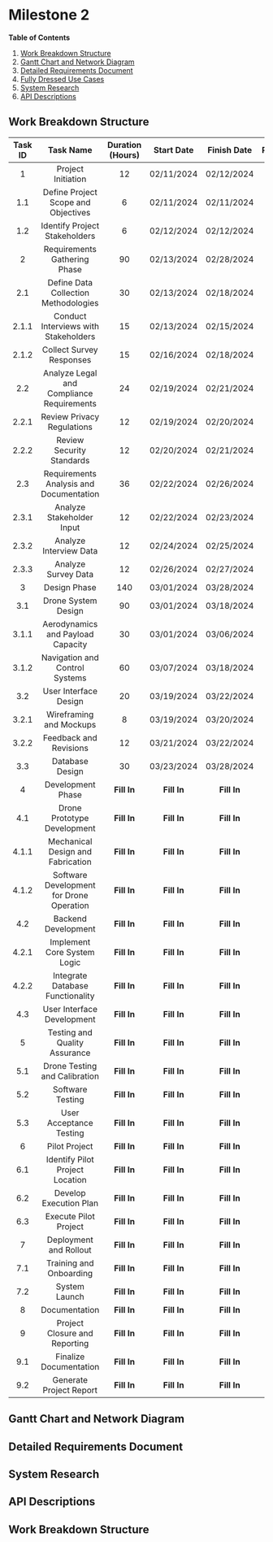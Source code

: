 # Milestone 2

**Table of Contents**
1. [Work Breakdown Structure](#work-breakdown-structure)
2. [Gantt Chart and Network Diagram](#gantt-chart-and-network-diagram)
3. [Detailed Requirements Document](#detailed-requirements-document)
4. [Fully Dressed Use Cases](#fully-dressed-use-cases)
5. [System Research](#system-research)
6. [API Descriptions](#api-descriptions)

## Work Breakdown Structure 
| **Task ID** |  **Task Name** | **Duration (Hours)** | **Start Date** | **Finish Date** | **Predecessors** |
| :---:|     :---:                                 |:---:|  :---:     |  :---:     |  :---:       |
|1     | Project Initiation                        | 12  | 02/11/2024 | 02/12/2024 | -            |
|1.1   | Define Project Scope and Objectives       | 6   | 02/11/2024 | 02/11/2024 | 1            |
|1.2   | Identify Project Stakeholders             | 6   | 02/12/2024 | 02/12/2024 | 1            |
|2     | Requirements Gathering Phase              | 90  | 02/13/2024 | 02/28/2024 | 1.1, 1.2     |
|2.1   | Define Data Collection Methodologies      | 30  | 02/13/2024 | 02/18/2024 | 2            |
|2.1.1 | Conduct Interviews with Stakeholders      | 15  | 02/13/2024 | 02/15/2024 | 2.1          |
|2.1.2 | Collect Survey Responses                  | 15  | 02/16/2024 | 02/18/2024 | 2.1          |
|2.2   | Analyze Legal and Compliance Requirements | 24  | 02/19/2024 | 02/21/2024 | 2.1          |
|2.2.1 | Review Privacy Regulations                | 12  | 02/19/2024 | 02/20/2024 | 2.2          |
|2.2.2 | Review Security Standards                 | 12  | 02/20/2024 | 02/21/2024 | 2.2          |
|2.3   | Requirements Analysis and Documentation   | 36  | 02/22/2024 | 02/26/2024 | 2.2          |
|2.3.1 | Analyze Stakeholder Input                 | 12  | 02/22/2024 | 02/23/2024 | 2.3          |
|2.3.2 | Analyze Interview Data                    | 12  | 02/24/2024 | 02/25/2024 | 2.3.1        |
|2.3.3 | Analyze Survey Data                       | 12  | 02/26/2024 | 02/27/2024 | 2.3.1        |
|3     | Design Phase                              | 140 | 03/01/2024 | 03/28/2024 | 2.3.3        |
|3.1   | Drone System Design                       | 90  | 03/01/2024 | 03/18/2024 | 3            |
|3.1.1 | Aerodynamics and Payload Capacity         | 30  | 03/01/2024 | 03/06/2024 | 3.1          |
|3.1.2 | Navigation and Control Systems            | 60  | 03/07/2024 | 03/18/2024 | 3.1          |
|3.2   | User Interface Design                     | 20  | 03/19/2024 | 03/22/2024 | 3.1.1, 3.1.2 |
|3.2.1 | Wireframing and Mockups                   | 8   | 03/19/2024 | 03/20/2024 | 3.2          |
|3.2.2 | Feedback and Revisions                    | 12  | 03/21/2024 | 03/22/2024 | 3.2          |
|3.3   | Database Design                           | 30  | 03/23/2024 | 03/28/2024 | 3.2.1, 3.2.2 |
|4     | Development Phase                         | **Fill In** |**Fill In**| **Fill In** | **Fill In** |
|4.1   | Drone Prototype Development               | **Fill In** |**Fill In**| **Fill In** | **Fill In** |
|4.1.1 | Mechanical Design and Fabrication         | **Fill In** |**Fill In**| **Fill In** | **Fill In** |
|4.1.2 | Software Development for Drone Operation  | **Fill In** |**Fill In**| **Fill In** | **Fill In** |
|4.2   | Backend Development                       | **Fill In** |**Fill In**| **Fill In** | **Fill In** |
|4.2.1 | Implement Core System Logic               | **Fill In** |**Fill In**| **Fill In** | **Fill In** |
|4.2.2 | Integrate Database Functionality          | **Fill In** |**Fill In**| **Fill In** | **Fill In** |
|4.3   | User Interface Development                | **Fill In** |**Fill In**| **Fill In** | **Fill In** |
|5     | Testing and Quality Assurance             | **Fill In** |**Fill In**| **Fill In** | **Fill In** |
|5.1   | Drone Testing and Calibration             | **Fill In** |**Fill In**| **Fill In** | **Fill In** |
|5.2   | Software Testing                          | **Fill In** |**Fill In**| **Fill In** | **Fill In** |
|5.3   | User Acceptance Testing                   | **Fill In** |**Fill In**| **Fill In** | **Fill In** |
|6     | Pilot Project                             | **Fill In** |**Fill In**| **Fill In** | **Fill In** |
|6.1   | Identify Pilot Project Location           | **Fill In** |**Fill In**| **Fill In** | **Fill In** |
|6.2   | Develop Execution Plan                    | **Fill In** |**Fill In**| **Fill In** | **Fill In** |
|6.3   | Execute Pilot Project                     | **Fill In** |**Fill In**| **Fill In** | **Fill In** |
|7     | Deployment and Rollout                    | **Fill In** |**Fill In**| **Fill In** | **Fill In** |
|7.1   | Training and Onboarding                   | **Fill In** |**Fill In**| **Fill In** | **Fill In** |
|7.2   | System Launch                             | **Fill In** |**Fill In**| **Fill In** | **Fill In** |
|8     | Documentation                             | **Fill In** |**Fill In**| **Fill In** | **Fill In** |
|9     | Project Closure and Reporting             | **Fill In** |**Fill In**| **Fill In** | **Fill In** |
|9.1   | Finalize Documentation                    | **Fill In** |**Fill In**| **Fill In** | **Fill In** |
|9.2   | Generate Project Report                   | **Fill In** |**Fill In**| **Fill In** | **Fill In** |

## Gantt Chart and Network Diagram


## Detailed Requirements Document


## System Research


## API Descriptions

## Work Breakdown Structure



